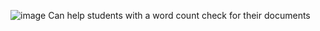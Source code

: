 ![image](https://github.com/Pearlgrowth/REACT-PROJECTS/assets/139564822/c2d5aaaf-fba9-4de6-bf03-dd2ab10cd8c2)
Can help students with a word count check for their documents
